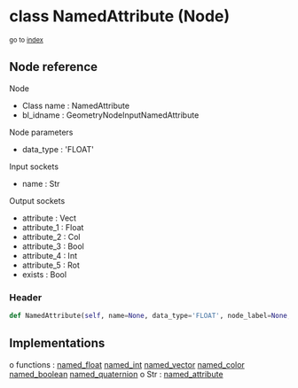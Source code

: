 # class NamedAttribute (Node)

<sub>go to [index](/docs/index.md)</sub>

## Node reference

Node
 - Class name : NamedAttribute
 - bl_idname : GeometryNodeInputNamedAttribute

Node parameters
 - data_type : 'FLOAT'

Input sockets
 - name : Str

Output sockets
 - attribute : Vect
 - attribute_1 : Float
 - attribute_2 : Col
 - attribute_3 : Bool
 - attribute_4 : Int
 - attribute_5 : Rot
 - exists : Bool

### Header

``` python
def NamedAttribute(self, name=None, data_type='FLOAT', node_label=None, node_color=None):
```

## Implementations

o functions : [named_float](/docs/GeoNodes_classes/named_float.md) [named_int](/docs/GeoNodes_classes/named_int.md) [named_vector](/docs/GeoNodes_classes/named_vector.md) [named_color](/docs/GeoNodes_classes/named_color.md) [named_boolean](/docs/GeoNodes_classes/named_boolean.md) [named_quaternion](/docs/GeoNodes_classes/named_quaternion.md)
o Str : [named_attribute](/docs/GeoNodes_classes/named_attribute.md) 

